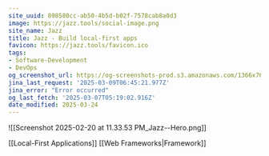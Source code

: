 ```yaml
---
site_uuid: 898580cc-ab50-4b5d-b02f-7578cab8a0d3
image: https://jazz.tools/social-image.png
site_name: Jazz
title: Jazz - Build local-first apps
favicon: https://jazz.tools/favicon.ico
tags:
- Software-Development
- DevOps
og_screenshot_url: https://og-screenshots-prod.s3.amazonaws.com/1366x768/80/false/f819b4e701a2dc494be75f972972c0057931844a646b33467a69ea98f9c4f435.jpeg
jina_last_request: '2025-03-09T06:45:21.977Z'
jina_error: "Error occurred"
og_last_fetch: '2025-03-07T05:19:02.916Z'
date_modified: 2025-03-24
---
```



![[Screenshot 2025-02-20 at 11.33.53 PM_Jazz--Hero.png]]

[[Local-First Applications]]
[[Web Frameworks|Framework]]

